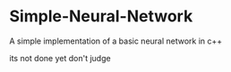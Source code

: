 # Simple-Neural-Network
A simple implementation of a basic neural network in c++

its not done yet don't judge